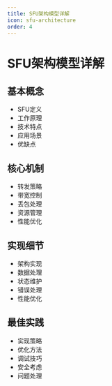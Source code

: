 ```yaml
---
title: SFU架构模型详解
icon: sfu-architecture
order: 4
---
```


# SFU架构模型详解

## 基本概念
- SFU定义
- 工作原理
- 技术特点
- 应用场景
- 优缺点

## 核心机制
- 转发策略
- 带宽控制
- 丢包处理
- 资源管理
- 性能优化

## 实现细节
- 架构实现
- 数据处理
- 状态维护
- 错误处理
- 性能优化

## 最佳实践
- 实现策略
- 优化方法
- 调试技巧
- 安全考虑
- 问题处理
